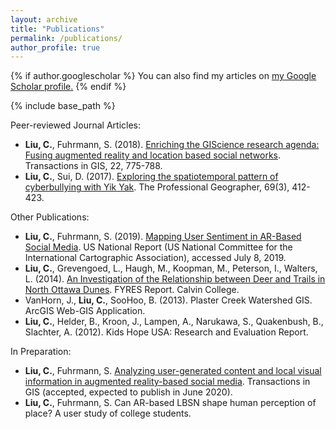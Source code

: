 ```yaml
---
layout: archive
title: "Publications"
permalink: /publications/
author_profile: true
---
```


{% if author.googlescholar %}
  You can also find my articles on <u><a href="{{author.googlescholar}}">my Google Scholar profile</a>.</u>
{% endif %}

{% include base_path %}

Peer-reviewed Journal Articles:
-	**Liu, C.**, Fuhrmann, S. (2018). [Enriching the GIScience research agenda: Fusing augmented reality and location based social networks](https://chengbiliu.github.io/files/ar.pdf). Transactions in GIS, 22, 775-788.
-	**Liu, C.**, Sui, D. (2017). [Exploring the spatiotemporal pattern of cyberbullying with Yik Yak](https://chengbiliu.github.io/files/yikyak.pdf). The Professional Geographer, 69(3), 412-423.

Other Publications:
-	**Liu, C.**, Fuhrmann, S. (2019). [Mapping User Sentiment in AR-Based Social Media](http://cartogis.org/wp-content/uploads/2019/07/2019_US_National_Report.pdf). US National Report (US National Committee for the International Cartographic Association), accessed July 8, 2019.
-	**Liu, C.**, Grevengoed, L., Haugh, M., Koopman, M., Peterson, I., Walters, L. (2014). [An Investigation of the Relationship between Deer and Trails in North Ottawa Dunes](https://pdfs.semanticscholar.org/a329/437d7ffd3ef0af5f2ac2940bcdf2147e5f73.pdf). FYRES Report. Calvin College. 
-	VanHorn, J., **Liu, C.**, SooHoo, B. (2013). Plaster Creek Watershed GIS. ArcGIS Web-GIS Application.
-	**Liu, C.**, Helder, B., Kroon, J., Lampen, A., Narukawa, S., Quakenbush, B., Slachter, A. (2012). Kids Hope USA: Research and Evaluation Report. 

In Preparation:
-	**Liu, C.**, Fuhrmann, S. [Analyzing user-generated content and local visual information in augmented reality-based social media](https://chengbiliu.github.io/files/MainTextrevision1.pdf). Transactions in GIS (accepted, expected to publish in June 2020).
-	**Liu, C.**, Fuhrmann, S. Can AR-based LBSN shape human perception of place? A user study of college students.

